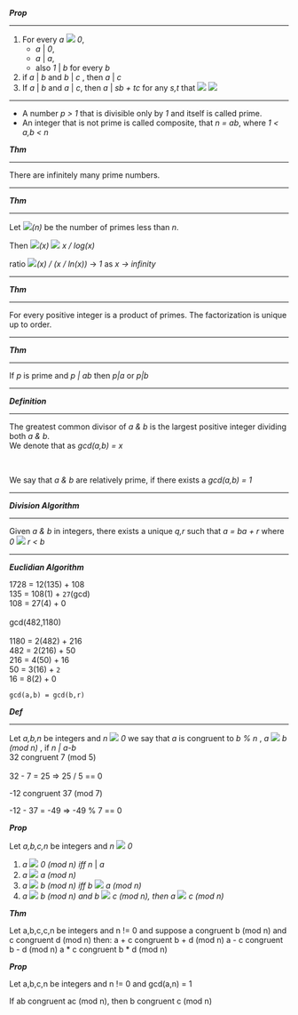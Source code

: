 ___Prop___

-----
1. For every _a_ ![](https://raw.githubusercontent.com/rugbyprof/CMPS-Cryptography/master/symbols/neq.gif) _0_, 
    - _a_ | _0_, 
    - _a_ | _a_, 
    - also _1_ | _b_ for every _b_
2. if _a_ | _b_ and _b_ | _c_ , then _a_ | _c_
3. If _a_ | _b_ and _a_ | _c_, then _a_ | _sb + tc_ for any _s,t_ that ![](https://raw.githubusercontent.com/rugbyprof/CMPS-Cryptography/master/symbols/in.gif) ![](https://raw.githubusercontent.com/rugbyprof/CMPS-Cryptography/master/symbols/integers.gif)

----

- A number _p > 1_ that is divisible only by _1_ and itself is called prime.
- An integer that is not prime is called composite, that _n = ab_, where _1 < a,b < n_

___Thm___

-----

There are infinitely many prime numbers.

-----

___Thm___

-----
Let ![](https://raw.githubusercontent.com/rugbyprof/CMPS-Cryptography/master/symbols/pi.gif)_(n)_ be the number of primes less than _n_. <br>

Then ![](https://raw.githubusercontent.com/rugbyprof/CMPS-Cryptography/master/symbols/pi.gif)_(x) ![](https://raw.githubusercontent.com/rugbyprof/CMPS-Cryptography/master/symbols/approx.gif) x / log(x)_ <br>

ratio ![](https://raw.githubusercontent.com/rugbyprof/CMPS-Cryptography/master/symbols/pi.gif)_(x) / (x / ln(x))_ -> _1_ as _x -> infinity_

-----

___Thm___

-----
For every positive integer is a product of primes. The factorization is unique up to order.

-----

___Thm___


-----
If _p_ is prime and _p | ab_ then _p|a_ or _p|b_


-----

___Definition___ 


-----
The greatest common divisor of _a & b_ is the largest positive integer dividing both _a & b_.<br>
We denote that as _gcd(a,b) = x_

<br>

We say that _a & b_ are relatively prime, if there exists a _gcd(a,b) = 1_

-----

___Division Algorithm___

-----

Given _a & b_ in integers, there exists a unique _q,r_ such that _a = ba + r_ where _0_ ![](https://raw.githubusercontent.com/rugbyprof/CMPS-Cryptography/master/symbols/leq.gif) _r < b_

-----

___Euclidian Algorithm___

1728 = 12(135) + 108<br>
135 = 108(1) + `27`(gcd)<br>
108 = 27(4) + 0<br>
<br>
gcd(482,1180)<br>
<br>
1180 = 2(482) + 216<br>
482 = 2(216) + 50<br>
216 = 4(50) + 16<br>
50 = 3(16) + `2`<br>
16 = 8(2) + 0<br>

`gcd(a,b) = gcd(b,r)`<br>

___Def___

-----

Let _a,b,n_ be integers and _n_ ![](https://raw.githubusercontent.com/rugbyprof/CMPS-Cryptography/master/symbols/equiv.gif) _0_
we say that _a_ is congruent to _b % n_ , _a ![](https://raw.githubusercontent.com/rugbyprof/CMPS-Cryptography/master/symbols/equiv.gif) b (mod n)_ , if _n | a-b_
<br>
32 congruent 7 (mod 5)<br>
<br>
32 - 7 = 25 => 25 / 5 == 0<br>

-12 congruent 37 (mod 7)<br>

-12 - 37 = -49 => -49 % 7 == 0<br>

___Prop___

Let _a,b,c,n_ be integers and _n ![](https://raw.githubusercontent.com/rugbyprof/CMPS-Cryptography/master/symbols/neq.gif) 0_<br>
1. _a ![](https://raw.githubusercontent.com/rugbyprof/CMPS-Cryptography/master/symbols/equiv.gif) 0 (mod n) iff n_ | _a_
2. _a ![](https://raw.githubusercontent.com/rugbyprof/CMPS-Cryptography/master/symbols/equiv.gif) a (mod n)_
3. _a ![](https://raw.githubusercontent.com/rugbyprof/CMPS-Cryptography/master/symbols/equiv.gif) b (mod n) iff b ![](https://raw.githubusercontent.com/rugbyprof/CMPS-Cryptography/master/symbols/equiv.gif) a (mod n)_
4. _a ![](https://raw.githubusercontent.com/rugbyprof/CMPS-Cryptography/master/symbols/equiv.gif) b (mod n) and b ![](https://raw.githubusercontent.com/rugbyprof/CMPS-Cryptography/master/symbols/equiv.gif) c (mod n), then a ![](https://raw.githubusercontent.com/rugbyprof/CMPS-Cryptography/master/symbols/equiv.gif) c (mod n)_

___Thm___

Let a,b,c,c,n be integers and n != 0
and suppose a congruent b (mod n) and c congruent d (mod n)
then:
a + c congruent b + d (mod n)
a - c congruent b - d (mod n)
a * c congruent b * d (mod n)

___Prop___

Let a,b,c,n be integers and n != 0
and gcd(a,n) = 1

If ab congruent ac (mod n), then b congruent c (mod n)

